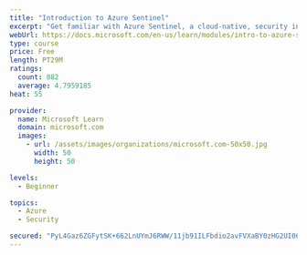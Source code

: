 ```yaml
---
title: "Introduction to Azure Sentinel"
excerpt: "Get familiar with Azure Sentinel, a cloud-native, security information and event management (SIEM) service."
webUrl: https://docs.microsoft.com/en-us/learn/modules/intro-to-azure-sentinel/
type: course
price: Free
length: PT29M
ratings:
  count: 882
  average: 4.7959185
heat: 55

provider:
  name: Microsoft Learn
  domain: microsoft.com
  images:
    - url: /assets/images/organizations/microsoft.com-50x50.jpg
      width: 50
      height: 50

levels:
  - Beginner

topics:
  - Azure
  - Security

secured: "PyL4Gaz6ZGFytSK+662LnUYmJ6RWW/11jb91ILFbdio2avFVXaBY0zHG2UI06z2cYb6L05pg5pazP9cRQHCRTtRQib2KLYrYE0qV/bhf8UAEVtRGEgCWFZpMpTK7FeDsj7l2aO5db9NRKUqkZjZuoVmd+sOYx1DoHpsfZ0iQ1dFbsH7tpL4+BIXG1Yh/pqc9hLAf78NLTcSjjxQsemjoc1tFZ3tZQeZQmV1wew4VcKEAc4cMCZ6a7soaey876hk3P4NA4+Y12ClyqXTklO3yhoHUFbiJchm3HRSZWh53+oKGfB6ebQXopP4PJATXrftlf6iX9ZYe8zT2Z8bHlS4YyuDN7dYUeQQAgRc3oJWvyp5mgsjj7XlipjHM81yMoD9sUOrWceqKEMPXB2mgI2oUJvnMWzi9d2LH2/csXO0MLis=;WgfwbTsuJRghA31qq4fl9g=="
---
```


